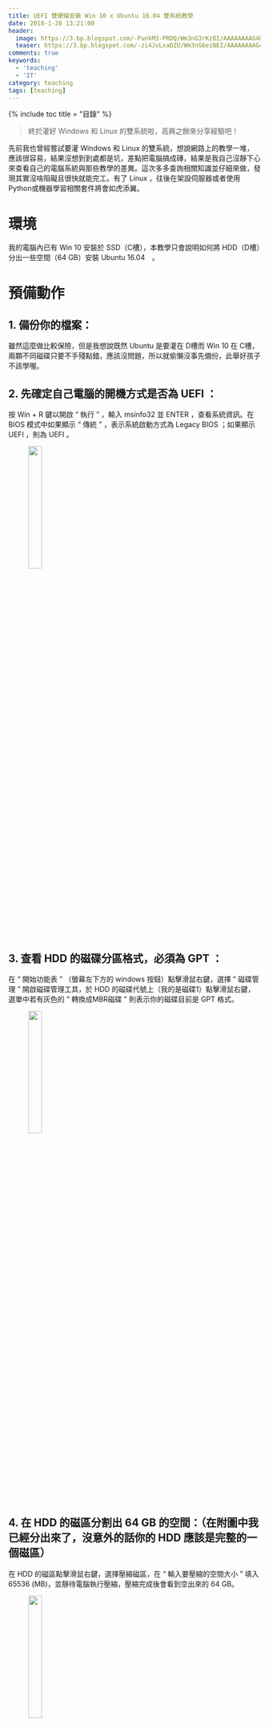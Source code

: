 ```yaml
---
title: UEFI 雙硬碟安裝 Win 10 x Ubuntu 16.04 雙系統教學
date: 2018-1-28 13:21:00
header:
  image: https://3.bp.blogspot.com/-PunkM3-PRDQ/Wm3nG3rKz8I/AAAAAAAAG4U/7tEAtApKwYwX4ex-7vf5nWeYjaOYIddcQCKgBGAs/s1600/2018-01-27_235109.png
  teaser: https://3.bp.blogspot.com/-zi4JvLxaDZU/Wm3nG6eiNEI/AAAAAAAAG4U/r4QJFQ8nMJwlArPQl34vhzZJAjxd1dlnQCKgBGAs/s1600/ubuntu-16.04-xenial-xerus.png
comments: true
keywords: 
  - 'teaching'
  - 'IT'
category: teaching
tags: [teaching]
---
```


{% include toc title = "目錄" %}

> 終於灌好 Windows 和 Linux 的雙系統啦，高興之餘來分享經驗吧！

先前我也曾經嘗試要灌 Windows 和 Linux 的雙系統，想說網路上的教學一堆，應該很容易，結果沒想到到處都是坑，差點把電腦搞成磚，結果是我自己沒靜下心來查看自己的電腦系統與那些教學的差異。這次多多查詢相關知識並仔細來做，發現其實沒啥阻礙且很快就能完工。有了 Linux ，往後在架設伺服器或者使用Python或機器學習相關套件將會如虎添翼。

# 環境 #

我的電腦內已有 Win 10 安裝於 SSD（C槽），本教學只會說明如何將 HDD（D槽）分出一些空間（64 GB）安裝 Ubuntu 16.04　。

# 預備動作

## 1. 備份你的檔案：

雖然這麼做比較保險，但是我想說既然 Ubuntu 是要灌在 D槽而 Win 10 在 C槽，兩顆不同磁碟只要不手殘點錯，應該沒問題，所以就偷懶沒事先備份，此舉好孩子不該學喔。

## 2. 先確定自己電腦的開機方式是否為 UEFI ：

按 Win + R 鍵以開啟 “ 執行 ” ，輸入 msinfo32 並 ENTER ，查看系統資訊。在 BIOS 模式中如果顯示 “ 傳統 ” ，表示系統啟動方式為 Legacy BIOS ；如果顯示 UEFI ，則為 UEFI 。

<figure>
    <img src="https://3.bp.blogspot.com/-J3WmMx9HUo0/Wm3ndzGSmnI/AAAAAAAAG4c/C2gUY0pxahYUjwguKzdXrv8Iq20z8c1sgCKgBGAs/s1600/2018-01-27_230011.png" height="25%" width="25%">
</figure>

## 3. 查看 HDD 的磁碟分區格式，必須為 GPT ：

在 “ 開始功能表 ” （螢幕左下方的 windows 按鈕）點擊滑鼠右鍵，選擇 “ 磁碟管理 ” 開啟磁碟管理工具，於 HDD 的磁碟代號上（我的是磁碟1）點擊滑鼠右鍵，選單中若有灰色的 “ 轉換成MBR磁碟 ” 則表示你的磁碟目前是 GPT 格式。

<figure>
    <img src="https://4.bp.blogspot.com/-yPk3NmsvZPQ/Wm3nmSwcNGI/AAAAAAAAG4g/40md4qeSUR0uFk8c41aQztmPYYcWbOldwCKgBGAs/s1600/Sequence%2B01.00_00_01_17.Still001.png" height="25%" width="25%">
</figure>

## 4. 在 HDD 的磁區分割出 64 GB 的空間：（在附圖中我已經分出來了，沒意外的話你的 HDD 應該是完整的一個磁區）

在 HDD 的磁區點擊滑鼠右鍵，選擇壓縮磁區，在 “ 輸入要壓縮的空間大小 ” 填入 65536 (MB)，並靜待電腦執行壓縮，壓縮完成後會看到空出來的 64 GB。

<figure>
    <img src="https://3.bp.blogspot.com/-3GQ8mYeLSUY/Wm3nuyF3f0I/AAAAAAAAG4k/8l0CxD7DdHQ8tzEgbVN9Nn6t4JyN3txTQCKgBGAs/s1600/2018-01-27_232556.png" height="25%" width="25%">
</figure>

## 5. 關閉 Windows 的快速啟動：

開啟 “ 控制台 ” >> “ 硬體和音效 ” >> “ 電源選項 ” >> “ 選擇按下電源按鈕時的行為 ” >> “ 變更目前無法使用的設定 ” >> 在 “ 開啟快速啟動 (建議選項) ” 取消勾選。

## 6. 進入 BIOS 設置關閉 Security Boot ，否則 Ubuntu 無法寫入引導程序：

每一家公司的主機板設定 BIOS 的方式不盡相同，所以請針對自己的主機板自行 google 如何關閉。

## 7. 製作 Ubuntu 16.04 USB 開機碟：

我使用 Rufus 這款免費、免安裝、簡單又快速的 ISO 光碟映像檔製作軟體：

(1) 準備一個「空的」 USB 隨身碟。
    
(2) 首先連到 [Ubuntu 的官方網站]( https://www.ubuntu-tw.org/modules/tinyd0/)，可依自己需要選擇適合的版本，在此我選擇發行板為 “ Ubuntu桌面版本 ” ，版本為 “ Ubuntu 16.04 LTS ” （最新長期支援（穩定）版），電腦架構為 “ 64 位元版本 ” ，並點選 “ 開始下載 ” 。

<figure>
    <img src="https://4.bp.blogspot.com/-XN3FzHuzjmc/Wm3oCYaTF6I/AAAAAAAAG4s/Tx9uRtmDQrMZWsbTKtpO77NPgy-62zRWgCKgBGAs/s1600/2018-01-28_125420.png" height="25%" width="25%">
</figure>

(3) 連到 [Rufus 的官方網站]( https://rufus.akeo.ie/?locale=zh_TW)，下向捲動找到下載的 “ Rufus 2.18 (945 KB) ” 或 “ Rufus 2.18 可攜版 (945 KB) ” ，點選下載。

<figure>
    <img src="https://2.bp.blogspot.com/-kgDHMJTXX7o/Wm3n6zDWZII/AAAAAAAAG4o/D7U3ER6xbMAv0og1lOef6phumXX8LTItACKgBGAs/s1600/2018-01-28_125949.png" height="25%" width="25%">
</figure>
    
(4) 下載完成後，將你的 USB 隨身碟插入電腦的 USB 插槽，並對著下載的檔案雙擊滑鼠左鍵，執行 Rufus 。
    
(5) 開始製作：

a. 在 “ 裝置 ” 選擇 “ 要製作的USB隨身碟位置 ” 。

b. “ 資料分割配置及系統類型 ” 使用預設的 “ MBR可相容BIOS和UEFI-CSM之資料分割 ” 。

c. 點選左下方的光碟機圖案以 “ 選取映像檔 ” ，選擇 “ 先前下載好的 Ubuntu 16.04 ISO 開機光碟映像檔 ” ，點選 “ 開啟 ” 。

d. 點選 “ 執行 ” ，若跳出 “ 下載擴充檔案 ” ，點選 “ 是 ” ；跳出 “ 使用預設選項 ” ，點選 “ OK ” ；跳出 “ 此動作將完全清除此裝置上的資料 ” 的警告，點選 “ 確定 ” 。

e. 等待綠色進度條跑完，製作完成後再關閉。

## 8.	再次進入 BIOS 設定開機順序為 USB 隨身碟優先。
  <br />

# 設置分區並安裝

## 1. 進入安裝介面：

設置 USB 隨身碟優先啟動後，重新啟動電腦，進入 Ubuntu 安裝介面，照著上面的指示，一直到 “ 安裝類型 ” 步驟，選擇 “ 其他選項 ” 以自訂磁區安裝。

## 2. 配置：

# 這裡很重要，要小心不要動到原有資料的磁區，不然可能會洗掉電腦中的資料！ #

可以看到裝置清單中， /dev/sda 是 SSD ， /dev/sdb 是 HDD ，根據容量大小找到剛才在 Win 10 下預留的 64 GB 空磁區（找到大約是 65536 MB 即可，實際上大小可能會些微不同，這是因為壓縮時不一定恰恰好）。

在該分割出來的 64 GB 空磁區點一下滑鼠左鍵，並點選下方 “ + ” 號，依序下方說明配置：

(1) 用途為 “ EFI系統分區 ” ，選擇 “ 邏輯分區 ” 、 “ 此空間的開頭 ” 、 “ 500 MB（不要小於 256 MB ） ” 。

(2) 用途為 “ EXT4日誌式檔案系統 ” ，選擇 “ 邏輯分區 ” 、 “ 此空間的開頭 ” 、 “ 49152 MB（實際上填入剩下的減去預留給 swap 的 16 GB ） ”、掛載點為 “ / ” 。

(3) 用途為 “ 置換空間 ” （即為 swap ），選擇 “ 邏輯分區 ” 、 “ 此空間的開頭 ” 、 “ 16384 MB（ 16 GB ） ” 。

※	因為 EFI 是由 UEFI 引導，非傳統的 boot/grub 模式，所以不需設置 /boot。

## 3. 開始安裝：

# 這裡很重要，要小心不要動到原有資料的磁區，不然可能會洗掉電腦中的資料！ #

配置完後，在新建的 /dev/sdb 中的 “ EFI系統分區 ” 磁區霜及滑鼠左鍵，並於下方 “ 用來安裝開機程式的裝置 ” 選單，選擇 /dev/sdb 中的 “ EFI系統分區 ” ，**此步驟要格外小心不要選錯！！！，此步驟要格外小心不要選錯！！！，此步驟要格外小心不要選錯！！！**

※	在 /dev/sda 中的 EFI系統分區可看到原本 Win 10 的 “ windows Boot Manager ” ，而 /dev/sdb 中的 EFI系統分區是剛剛建立的，**記得選後者，不要選錯！不然會悲劇！**

接下來按下立即安裝，一路安裝到完成。

## 4. 進入 BIOS 調整開機順序為新建立的 windows Boot Manager ，就大功告成啦（撒花～～～

<figure>
    <img src="https://2.bp.blogspot.com/-chobEMYdCIM/Wm3oNrRo8KI/AAAAAAAAG4w/7bfyCMiB89wUBRxvkKJi2YPQZE42dTD4gCKgBGAs/s1600/2018-01-27_235108.png" height="25%" width="25%">
</figure>

※	最後可以把先前關閉的 BIOS 的 Security Boot 再次設定開啟。

## 5. Windows 和 Linux 的時差問題 ##

後來我發現每次從 Ubuntu 切換回 Win 10 電腦中顯示的時間都會快8小時，原因是兩套作業系統使用不同的時間標準。

Windows　這套作業系統將電腦硬體時間當作本地時間（local time），所以在 Windows 中顯示的時間跟 BIOS 中顯示的時間是一樣的。

Linux（Unix-like 的作業系統：如 Linux 和 Mac ）則把電腦硬體時間當作 UTC（Universal Time Coordinated，世界協調時間）， 在Linux　系統啟動後在該時間的基礎上，再加上額外設置的時區數（台灣的時區為 UTC+8 ），因此，Linux 系統中顯示的時間會比 Windows 系統中顯示的時間快 8 個小時。

而你在 Linux 系統中，把系統現實的時間設置正確後，實際上電腦硬體時間就是在這個時間上減去 8 小時，所以切換成 Windows 系統後，會發現時間慢了 8 小時。

所以我們只需將 Ubuntu 的 UTC 關閉即可，根據不同的 Ubuntu 版本，這個問題有不同的解法：

(1) 在 Ubuntu 16.04 版本以前，關閉 UTC 的方法是在終端機輸入：

```bash
sudo /etc/default/rcS
```

找到並將 UTC=yes 改成 UTC=no ，並重新開機即可。

(2) 在 Ubuntu 16.04 使用 systemd 啟動之後，時間改成了由 timedatectl 來管理，關閉 UTC 的方法則是在終端機輸入：

```bash
sudo timedatectl set-local-rtc 1 --adjust-system-clock
```

並重新開機即可。

**6. 參考資料：**

(1)  USB 開機碟製作： <http://blog.xuite.net/yh96301/blog/450717778>

(2)  雙系統安裝： <http://www.cnblogs.com/willnote/p/6725594.html>

(3)  Windows 和 Linux 的時差問題： <https://www.zhihu.com/question/46525639>

